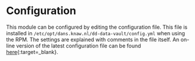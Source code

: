 Configuration
=============

This module can be configured by editing the configuration file. This file is installed in `/etc/opt/dans.knaw.nl/dd-data-vault/config.yml` when using the RPM.
The settings are explained with comments in the file itself. An on-line version of the latest configuration file can be found
[here](https://github.com/DANS-KNAW/dd-data-vault/blob/master/src/main/assembly/dist/cfg/config.yml){:target=_blank}.

